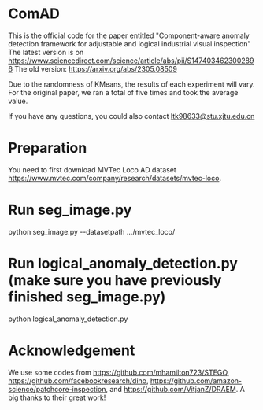 # ComAD
This is the official code for the paper entitled "Component-aware anomaly detection framework for adjustable and logical industrial visual inspection"
The latest version is on https://www.sciencedirect.com/science/article/abs/pii/S1474034623002896
The old version: https://arxiv.org/abs/2305.08509

Due to the randomness of KMeans, the results of each experiment will vary. For the original paper, we ran a total of five times and took the average value. 

If you have any questions, you could also contact ltk98633@stu.xjtu.edu.cn

# Preparation
You need to first download MVTec Loco AD dataset https://www.mvtec.com/company/research/datasets/mvtec-loco.

# Run seg_image.py
python seg_image.py --datasetpath .../mvtec_loco/

# Run logical_anomaly_detection.py (make sure you have previously finished seg_image.py)
python logical_anomaly_detection.py
# Acknowledgement
We use some codes from https://github.com/mhamilton723/STEGO, https://github.com/facebookresearch/dino, https://github.com/amazon-science/patchcore-inspection, and https://github.com/VitjanZ/DRAEM. A big thanks to their great work!



